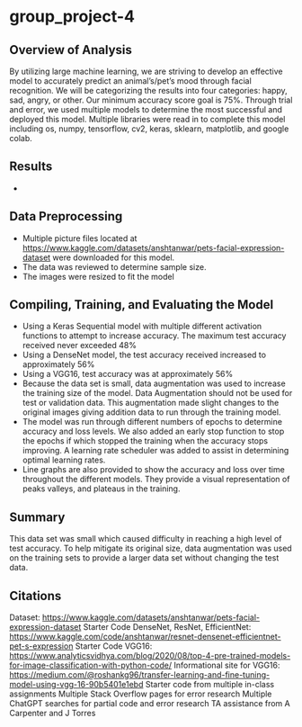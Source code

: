 # group_project-4

## Overview of Analysis

By utilizing large machine learning, we are striving to develop an effective model to accurately predict an animal’s/pet’s mood through facial recognition. We will be categorizing the results into four categories: happy, sad, angry, or other. Our minimum accuracy score goal is 75%. Through trial and error, we used multiple models to determine the most successful and deployed this model. Multiple libraries were read in to complete this model including os, numpy, tensorflow, cv2, keras, sklearn, matplotlib, and google colab.

## Results
*	

## Data Preprocessing
*	Multiple picture files located at https://www.kaggle.com/datasets/anshtanwar/pets-facial-expression-dataset were downloaded for this model.
*	The data was reviewed to determine sample size.
*	The images were resized to fit the model

## Compiling, Training, and Evaluating the Model
*	Using a Keras Sequential model with multiple different activation functions to attempt to increase accuracy. The maximum test accuracy received never exceeded 48%
*	Using a DenseNet model, the test accuracy received increased to approximately 56%
*	Using a VGG16, test accuracy was at approximately 56%
*	Because the data set is small, data augmentation was used to increase the training size of the model. Data Augmentation should not be used for test or validation data. This augmentation made slight changes to the original images giving addition data to run through the training model. 
*	The model was run through different numbers of epochs to determine accuracy and loss levels. We also added an early stop function to stop the epochs if which stopped the training when the accuracy stops improving. A learning rate scheduler was added to assist in determining optimal learning rates. 
*	Line graphs are also provided to show the accuracy and loss over time throughout the different models. They provide a visual representation of peaks valleys, and plateaus in the training.

## Summary

This data set was small which caused difficulty in reaching a high level of test accuracy. To help mitigate its original size, data augmentation was used on the training sets to provide a larger data set without changing the test data. 

## Citations

Dataset: https://www.kaggle.com/datasets/anshtanwar/pets-facial-expression-dataset
Starter Code DenseNet, ResNet, EfficientNet: https://www.kaggle.com/code/anshtanwar/resnet-densenet-efficientnet-pet-s-expression
Starter Code VGG16: https://www.analyticsvidhya.com/blog/2020/08/top-4-pre-trained-models-for-image-classification-with-python-code/
Informational site for VGG16: https://medium.com/@roshankg96/transfer-learning-and-fine-tuning-model-using-vgg-16-90b5401e1ebd
Starter code from multiple in-class assignments
Multiple Stack Overflow pages for error research
Multiple ChatGPT searches for partial code and error research
TA assistance from A Carpenter and J Torres


